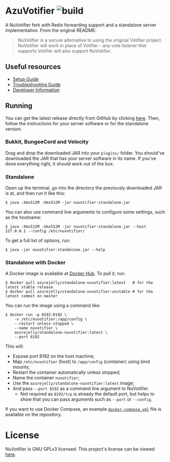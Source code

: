 # AzuVotifier ![build](https://img.shields.io/github/actions/workflow/status/azurejelly/standalone-nuvotifier/build.yml)
A NuVotifier fork with Redis forwarding support and a standalone server implementation. From the original README:
> NuVotifier is a secure alternative to using the original Votifier project. 
> NuVotifier will work in place of Votifier - any vote listener that supports 
> Votifier will also support NuVotifier.

## Useful resources
- [Setup Guide](https://github.com/NuVotifier/NuVotifier/wiki/Setup-Guide)
- [Troubleshooting Guide](https://github.com/NuVotifier/NuVotifier/wiki/Troubleshooting-Guide)
- [Developer Information](https://github.com/NuVotifier/NuVotifier/wiki/Developer-Documentation)

## Running
You can get the latest release directly from GitHub by clicking [here](https://github.com/azurejelly/standalone-nuvotifier/releases).
Then, follow the instructions for your server software or for the standalone version.

### Bukkit, BungeeCord and Velocity
Drag and drop the downloaded JAR into your `plugins/` folder. You should've downloaded the JAR that has your server software in its name.
If you've done everything right, it should work out of the box.

### Standalone
Open up the terminal, go into the directory the previously downloaded JAR is at, and then run it like this:
```shell
$ java -Xms512M -Xmx512M -jar nuvotifier-standalone.jar
```

You can also use command line arguments to configure some settings, such as the hostname:
```shell
$ java -Xms512M -Xmx512M -jar nuvotifier-standalone.jar --host 127.0.0.1 --config /etc/nuvotifier/
```

To get a full list of options, run:
```shell
$ java -jar nuvotifier-standalone.jar --help
```

### Standalone with Docker
A Docker image is available at [Docker Hub](https://hub.docker.com/r/azurejelly/standalone-nuvotifier). To pull it, run:
```shell
$ docker pull azurejelly/standalone-nuvotifier:latest   # for the latest stable release
$ docker pull azurejelly/standalone-nuvotifier:unstable # for the latest commit on master
```

You can run the image using a command like:
```shell
$ docker run -p 8192:8192 \
    -v /etc/nuvotifier:/app/config \
    --restart unless-stopped \
    --name nuvotifier \
    azurejelly/standalone-nuvotifier:latest \
    --port 8192
```

This will:
- Expose port 8192 on the host machine;
- Map `/etc/nuvotifier` (host) to `/app/config` (container) using bind mounts;
- Restart the container automatically unless stopped;
- Name the container `nuvotifier`;
- Use the `azurejelly/standalone-nuvotifier:latest` image;
- And pass `--port 8192` as a command line argument to NuVotifier.
  - Not required as `8192/tcp` is already the default port, but helps to show that you can pass arguments such as `--port` or `--config`.

If you want to use Docker Compose, an example [`docker-compose.yml`](./docker-compose.yml) file is available on the repository.

# License
NuVotifier is GNU GPLv3 licensed. This project's license can be viewed [here](LICENSE).

